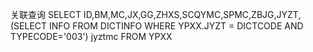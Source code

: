 关联查询
SELECT  ID,BM,MC,JX,GG,ZHXS,SCQYMC,SPMC,ZBJG,JYZT, (SELECT INFO FROM DICTINFO WHERE YPXX.JYZT = DICTCODE AND TYPECODE='003') jyztmc FROM YPXX